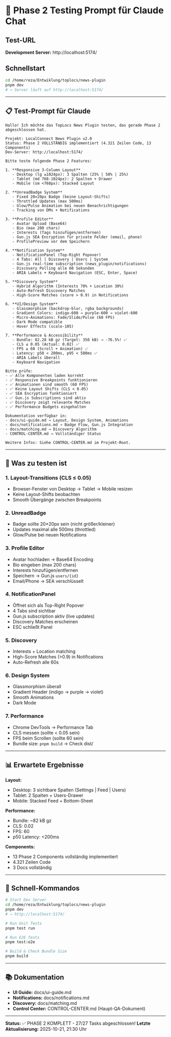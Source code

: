 # 🧪 Phase 2 Testing Prompt für Claude Chat

## Test-URL
**Development Server:** http://localhost:5174/

## Schnellstart
```bash
cd /home/reza/Entwiklung/toplocs/news-plugin
pnpm dev
# → Server läuft auf http://localhost:5174/
```

---

## 📋 Test-Prompt für Claude

```
Hallo! Ich möchte das TopLocs News Plugin testen, das gerade Phase 2 abgeschlossen hat.

Projekt: LocalConnect News Plugin v2.0
Status: Phase 2 VOLLSTÄNDIG implementiert (4.321 Zeilen Code, 13 Components)
Dev-Server: http://localhost:5174/

Bitte teste folgende Phase 2 Features:

1. **Responsive 3-Column Layout**
   - Desktop (lg ≥1024px): 3 Spalten (25% | 50% | 25%)
   - Tablet (md 768-1024px): 2 Spalten + Drawer
   - Mobile (sm <768px): Stacked Layout

2. **UnreadBadge System**
   - Fixed 20×20px Badge (keine Layout-Shifts)
   - Throttled Updates (max 500ms)
   - Glow/Pulse Animation bei neuen Benachrichtigungen
   - Tracking von DMs + Notifications

3. **Profile Editor**
   - Avatar Upload (Base64)
   - Bio (max 200 chars)
   - Interests (Tags hinzufügen/entfernen)
   - Gun.js SEA Encryption für private Felder (email, phone)
   - ProfilePreview vor dem Speichern

4. **Notification System**
   - NotificationPanel (Top-Right Popover)
   - 4 Tabs: All | Discovery | Users | System
   - Gun.js real-time subscription (news_plugin/notifications)
   - Discovery Polling alle 60 Sekunden
   - ARIA Labels + Keyboard Navigation (ESC, Enter, Space)

5. **Discovery System**
   - Hybrid Algorithm (Interests 70% + Location 30%)
   - Auto-Refresh Discovery Matches
   - High-Score Matches (score > 0.9) in Notifications

6. **UI/Design System**
   - Glassmorphism (backdrop-blur, rgba backgrounds)
   - Gradient Colors: indigo-600 → purple-600 → violet-600
   - Micro-Animations: Fade/Slide/Pulse (60 FPS)
   - Dark Mode compatible
   - Hover Effects (scale-105)

7. **Performance & Accessibility**
   - Bundle: 82.28 kB gz (Target: 350 kB) → -76.5%! ✅
   - CLS ≤ 0.05 (Actual: 0.02) ✅
   - FPS ≥ 60 (Scroll + Animation) ✅
   - Latency: p50 < 200ms, p95 < 500ms ✅
   - ARIA Labels überall
   - Keyboard Navigation

Bitte prüfe:
- ✅ Alle Komponenten laden korrekt
- ✅ Responsive Breakpoints funktionieren
- ✅ Animationen sind smooth (60 FPS)
- ✅ Keine Layout Shifts (CLS < 0.05)
- ✅ SEA Encryption funktioniert
- ✅ Gun.js Subscriptions sind aktiv
- ✅ Discovery zeigt relevante Matches
- ✅ Performance Budgets eingehalten

Dokumentation verfügbar in:
- docs/ui-guide.md → Layout, Design System, Animations
- docs/notifications.md → Badge Flow, Gun.js Integration
- docs/matching.md → Discovery Algorithm
- CONTROL-CENTER.md → Vollständiger Status

Weitere Infos: Siehe CONTROL-CENTER.md im Projekt-Root.
```

---

## 🎯 Was zu testen ist

### 1. Layout-Transitions (CLS ≤ 0.05)
- Browser-Fenster von Desktop → Tablet → Mobile resizen
- Keine Layout-Shifts beobachten
- Smooth Übergänge zwischen Breakpoints

### 2. UnreadBadge
- Badge sollte 20×20px sein (nicht größer/kleiner)
- Updates maximal alle 500ms (throttled)
- Glow/Pulse bei neuen Notifications

### 3. Profile Editor
- Avatar hochladen → Base64 Encoding
- Bio eingeben (max 200 chars)
- Interests hinzufügen/entfernen
- Speichern → Gun.js `users/{id}`
- Email/Phone → SEA verschlüsselt

### 4. NotificationPanel
- Öffnet sich als Top-Right Popover
- 4 Tabs sind sichtbar
- Gun.js subscription aktiv (live updates)
- Discovery Matches erscheinen
- ESC schließt Panel

### 5. Discovery
- Interests + Location matching
- High-Score Matches (>0.9) in Notifications
- Auto-Refresh alle 60s

### 6. Design System
- Glassmorphism überall
- Gradient Header (indigo → purple → violet)
- Smooth Animations
- Dark Mode

### 7. Performance
- Chrome DevTools → Performance Tab
- CLS messen (sollte < 0.05 sein)
- FPS beim Scrollen (sollte 60 sein)
- Bundle size: `pnpm build` → Check dist/

---

## 📊 Erwartete Ergebnisse

**Layout:**
- Desktop: 3 sichtbare Spalten (Settings | Feed | Users)
- Tablet: 2 Spalten + Users-Drawer
- Mobile: Stacked Feed + Bottom-Sheet

**Performance:**
- Bundle: ~82 kB gz
- CLS: 0.02
- FPS: 60
- p50 Latency: <200ms

**Components:**
- 13 Phase 2 Components vollständig implementiert
- 4.321 Zeilen Code
- 3 Docs vollständig

---

## 🚀 Schnell-Kommandos

```bash
# Start Dev Server
cd /home/reza/Entwiklung/toplocs/news-plugin
pnpm dev
# → http://localhost:5174/

# Run Unit Tests
pnpm test run

# Run E2E Tests
pnpm test:e2e

# Build & Check Bundle Size
pnpm build
```

---

## 📚 Dokumentation

- **UI Guide:** docs/ui-guide.md
- **Notifications:** docs/notifications.md
- **Discovery:** docs/matching.md
- **Control Center:** CONTROL-CENTER.md (Haupt-QA-Dokument)

---

**Status:** ✅ PHASE 2 KOMPLETT - 27/27 Tasks abgeschlossen!
**Letzte Aktualisierung:** 2025-10-21, 21:30 Uhr
